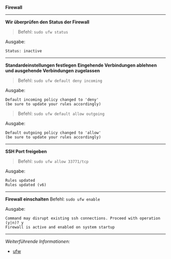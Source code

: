 **Firewall**

---

**Wir überprüfen den Status der Firewall**

> Befehl: ```sudo ufw status```

Ausgabe:
```
Status: inactive
```

---

**Standardeinstellungen festlegen**
**Eingehende Verbindungen ablehnen und ausgehende Verbindungen zugelassen**
> Befehl: ```sudo ufw default deny incoming```

Ausgabe:
```
Default incoming policy changed to 'deny'
(be sure to update your rules accordingly)
```

> Befehl: ```sudo ufw default allow outgoing```

Ausgabe:
```
Default outgoing policy changed to 'allow'
(be sure to update your rules accordingly)
```

---

**SSH Port freigeben**
> Befehl: ```sudo ufw allow 33771/tcp```

Ausgabe:
```
Rules updated
Rules updated (v6)
```

---

**Firewall einschalten**
Befehl: ```sudo ufw enable```

Ausgabe:
```
Command may disrupt existing ssh connections. Proceed with operation (y|n)? y
Firewall is active and enabled on system startup
```

---

_Weiterführende Informationen:_
* [ufw](https://wiki.ubuntuusers.de/ufw/)
